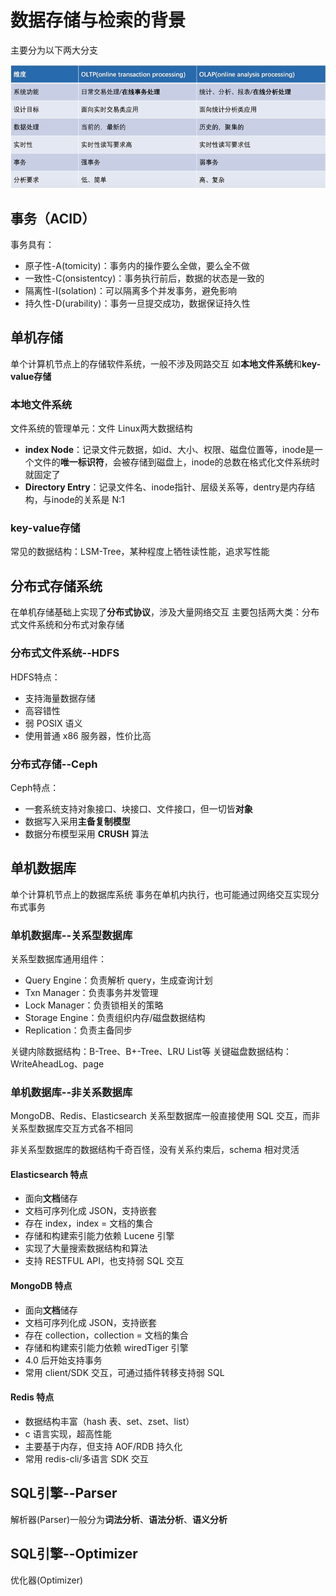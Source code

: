 # 数据存储与检索的背景
主要分为以下两大分支

![数据存储与检索的两大分支](./img/1.png)

## 事务（ACID）
事务具有：
* 原子性-A(tomicity)：事务内的操作要么全做，要么全不做
* 一致性-C(onsistentcy)：事务执行前后，数据的状态是一致的
* 隔离性-I(solation)：可以隔离多个并发事务，避免影响
* 持久性-D(urability)：事务一旦提交成功，数据保证持久性

## 单机存储
单个计算机节点上的存储软件系统，一般不涉及网路交互
如**本地文件系统**和**key-value存储**

### 本地文件系统
文件系统的管理单元：文件
Linux两大数据结构
* **index Node**：记录文件元数据，如id、大小、权限、磁盘位置等，inode是一个文件的**唯一标识符**，会被存储到磁盘上，inode的总数在格式化文件系统时就固定了
* **Directory Entry**：记录文件名、inode指针、层级关系等，dentry是内存结构，与inode的关系是 N:1 

### key-value存储
常见的数据结构：LSM-Tree，某种程度上牺牲读性能，追求写性能

## 分布式存储系统
在单机存储基础上实现了**分布式协议**，涉及大量网络交互
主要包括两大类：分布式文件系统和分布式对象存储

### 分布式文件系统--HDFS
HDFS特点：
* 支持海量数据存储
* 高容错性
* 弱 POSIX 语义
* 使用普通 x86 服务器，性价比高

### 分布式存储--Ceph
Ceph特点：
* 一套系统支持对象接口、块接口、文件接口，但一切皆**对象**
* 数据写入采用**主备复制模型**
* 数据分布模型采用 **CRUSH** 算法

## 单机数据库
单个计算机节点上的数据库系统
事务在单机内执行，也可能通过网络交互实现分布式事务

### 单机数据库--关系型数据库
关系型数据库通用组件：
* Query Engine：负责解析 query，生成查询计划
* Txn Manager：负责事务并发管理
* Lock Manager：负责锁相关的策略
* Storage Engine：负责组织内存/磁盘数据结构
* Replication：负责主备同步

关键内除数据结构：B-Tree、B+-Tree、LRU List等
关键磁盘数据结构：WriteAheadLog、page

### 单机数据库--非关系数据库
MongoDB、Redis、Elasticsearch
关系型数据库一般直接使用 SQL 交互，而非关系型数据库交互方式各不相同

非关系型数据库的数据结构千奇百怪，没有关系约束后，schema 相对灵活

#### Elasticsearch 特点
* 面向**文档**储存
* 文档可序列化成 JSON，支持嵌套
* 存在 index，index = 文档的集合
* 存储和构建索引能力依赖 Lucene 引擎
* 实现了大量搜索数据结构和算法
* 支持 RESTFUL API，也支持弱 SQL 交互

#### MongoDB 特点
* 面向**文档**储存
* 文档可序列化成 JSON，支持嵌套
* 存在 collection，collection = 文档的集合
* 存储和构建索引能力依赖 wiredTiger 引擎
* 4.0 后开始支持事务
* 常用 client/SDK 交互，可通过插件转移支持弱 SQL

#### Redis 特点
* 数据结构丰富（hash 表、set、zset、list）
* c 语言实现，超高性能
* 主要基于内存，但支持 AOF/RDB 持久化
* 常用 redis-cli/多语言 SDK 交互

## SQL引擎--Parser
解析器(Parser)一般分为**词法分析**、**语法分析**、**语义分析**

## SQL引擎--Optimizer
优化器(Optimizer)